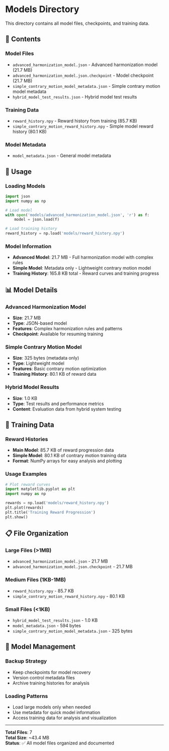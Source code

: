 # Models Directory

This directory contains all model files, checkpoints, and training data.

## 📁 **Contents**

### **Model Files**

- `advanced_harmonization_model.json` - Advanced harmonization model (21.7 MB)
- `advanced_harmonization_model.json.checkpoint` - Model checkpoint (21.7 MB)
- `simple_contrary_motion_model_metadata.json` - Simple contrary motion model metadata
- `hybrid_model_test_results.json` - Hybrid model test results

### **Training Data**

- `reward_history.npy` - Reward history from training (85.7 KB)
- `simple_contrary_motion_reward_history.npy` - Simple model reward history (80.1 KB)

### **Model Metadata**

- `model_metadata.json` - General model metadata

## 🔧 **Usage**

### **Loading Models**

```python
import json
import numpy as np

# Load model
with open('models/advanced_harmonization_model.json', 'r') as f:
    model = json.load(f)

# Load training history
reward_history = np.load('models/reward_history.npy')
```

### **Model Information**

- **Advanced Model**: 21.7 MB - Full harmonization model with complex rules
- **Simple Model**: Metadata only - Lightweight contrary motion model
- **Training History**: 165.8 KB total - Reward curves and training progress

## 📊 **Model Details**

### **Advanced Harmonization Model**

- **Size**: 21.7 MB
- **Type**: JSON-based model
- **Features**: Complex harmonization rules and patterns
- **Checkpoint**: Available for resuming training

### **Simple Contrary Motion Model**

- **Size**: 325 bytes (metadata only)
- **Type**: Lightweight model
- **Features**: Basic contrary motion optimization
- **Training History**: 80.1 KB of reward data

### **Hybrid Model Results**

- **Size**: 1.0 KB
- **Type**: Test results and performance metrics
- **Content**: Evaluation data from hybrid system testing

## 🚀 **Training Data**

### **Reward Histories**

- **Main Model**: 85.7 KB of reward progression data
- **Simple Model**: 80.1 KB of contrary motion training data
- **Format**: NumPy arrays for easy analysis and plotting

### **Usage Examples**

```python
# Plot reward curves
import matplotlib.pyplot as plt
import numpy as np

rewards = np.load('models/reward_history.npy')
plt.plot(rewards)
plt.title('Training Reward Progression')
plt.show()
```

## 📋 **File Organization**

### **Large Files (>1MB)**

- `advanced_harmonization_model.json` - 21.7 MB
- `advanced_harmonization_model.json.checkpoint` - 21.7 MB

### **Medium Files (1KB-1MB)**

- `reward_history.npy` - 85.7 KB
- `simple_contrary_motion_reward_history.npy` - 80.1 KB

### **Small Files (<1KB)**

- `hybrid_model_test_results.json` - 1.0 KB
- `model_metadata.json` - 594 bytes
- `simple_contrary_motion_model_metadata.json` - 325 bytes

## 🔄 **Model Management**

### **Backup Strategy**

- Keep checkpoints for model recovery
- Version control metadata files
- Archive training histories for analysis

### **Loading Patterns**

- Load large models only when needed
- Use metadata for quick model information
- Access training data for analysis and visualization

---

**Total Files**: 7  
**Total Size**: ~43.4 MB  
**Status**: ✅ All model files organized and documented
